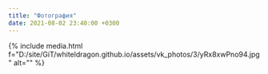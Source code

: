 ```yaml
---
title: "Фотография"
date: 2021-08-02 23:40:00 +0300
---
```



{% include media.html f="D:/site/GiT/whiteldragon.github.io/assets/vk_photos/3/yRx8xwPno94.jpg" alt="" %}
